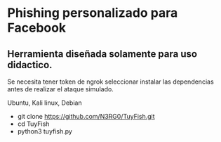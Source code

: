 # Phishing personalizado para Facebook

## Herramienta diseñada solamente para uso didactico.
Se necesita tener token de ngrok seleccionar instalar las dependencias
antes de realizar el ataque simulado.

Ubuntu, Kali linux, Debian

- git clone https://github.com/N3RG0/TuyFish.git
- cd TuyFish
- python3 tuyfish.py
